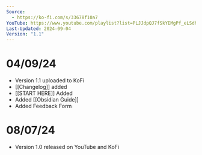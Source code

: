 ```yaml
---
Source:
  - https://ko-fi.com/s/33678f10a7
YouTube: https://www.youtube.com/playlist?list=PLJJdpQJ7fSkYEMgPf_eLSdhSFyZACsBai
Last-Updated: 2024-09-04
Version: "1.1"
---
```


# 04/09/24
- Version 1.1 uploaded to KoFi
- [[Changelog]] added
- [[START HERE]] Added
- Added [[Obsidian Guide]]
- Added Feedback Form

# 08/07/24
- Version 1.0 released on YouTube and KoFi